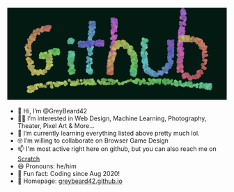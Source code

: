 ![Header Image](profileImage.png?raw=true)

- 👋 Hi, I’m @GreyBeard42
- 👨‍💻 I’m interested in Web Design, Machine Learning, Photography, Theater, Pixel Art & More...
- 🧐 I’m currently learning everything listed above pretty much lol.
- 🤓 I’m willing to collaborate on Browser Game Design
- 📫 I'm most active right here on github, but you can also reach me on [Scratch](https://scratch.mit.edu/users/GreyBeard42)
- 😄 Pronouns: he/him
- 🤠 Fun fact: Coding since Aug 2020!
- 👾 Homepage: [greybeard42.github.io](https://greybeard42.github.io)

